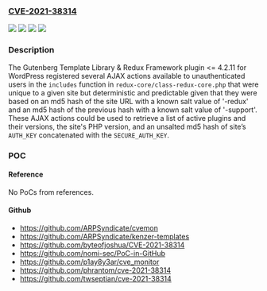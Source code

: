 ### [CVE-2021-38314](https://cve.mitre.org/cgi-bin/cvename.cgi?name=CVE-2021-38314)
![](https://img.shields.io/static/v1?label=Product&message=Gutenberg%20Template%20Library%20%26%20Redux%20Framework&color=blue)
![](https://img.shields.io/static/v1?label=Version&message=4.2.11%3C%3D%204.2.11%20&color=brighgreen)
![](https://img.shields.io/static/v1?label=Vulnerability&message=CWE-200%20Information%20Exposure&color=brighgreen)
![](https://img.shields.io/static/v1?label=Vulnerability&message=CWE-760%20Use%20of%20a%20One-Way%20Hash%20with%20a%20Predictable%20Salt&color=brighgreen)

### Description

The Gutenberg Template Library & Redux Framework plugin <= 4.2.11 for WordPress registered several AJAX actions available to unauthenticated users in the `includes` function in `redux-core/class-redux-core.php` that were unique to a given site but deterministic and predictable given that they were based on an md5 hash of the site URL with a known salt value of '-redux' and an md5 hash of the previous hash with a known salt value of '-support'. These AJAX actions could be used to retrieve a list of active plugins and their versions, the site's PHP version, and an unsalted md5 hash of site’s `AUTH_KEY` concatenated with the `SECURE_AUTH_KEY`.

### POC

#### Reference
No PoCs from references.

#### Github
- https://github.com/ARPSyndicate/cvemon
- https://github.com/ARPSyndicate/kenzer-templates
- https://github.com/byteofjoshua/CVE-2021-38314
- https://github.com/nomi-sec/PoC-in-GitHub
- https://github.com/p1ay8y3ar/cve_monitor
- https://github.com/phrantom/cve-2021-38314
- https://github.com/twseptian/cve-2021-38314

